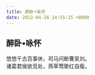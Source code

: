 ```yaml
---
title: 醉卧•咏怀
date: 2022-04-26 14:55:15 +0800
---
```


## 醉卧•咏怀

悠悠千古百事休，司马问断曹吴刘。     
诸葛君侯欲觅处，燕草莺歌红自瘦。    